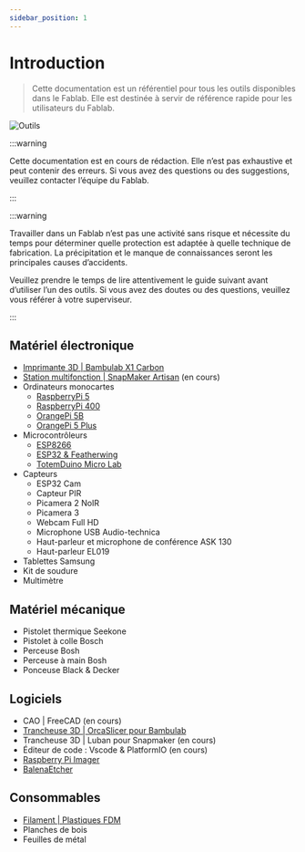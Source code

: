 ```yaml
---
sidebar_position: 1
---
```


# Introduction

> Cette documentation est un référentiel pour tous les outils disponibles dans le Fablab. Elle est destinée à servir de référence rapide pour les utilisateurs du Fablab.

![Outils](/assets/docs/filaments/filament-1.png)

:::warning

Cette documentation est en cours de rédaction. Elle n’est pas exhaustive et peut contenir des erreurs. Si vous avez des questions ou des suggestions, veuillez contacter l’équipe du Fablab.

:::

:::warning

Travailler dans un Fablab n’est pas une activité sans risque et nécessite du temps pour déterminer quelle protection est adaptée à quelle technique de fabrication. La précipitation et le manque de connaissances seront les principales causes d’accidents.

Veuillez prendre le temps de lire attentivement le guide suivant avant d’utiliser l’un des outils.
Si vous avez des doutes ou des questions, veuillez vous référer à votre superviseur.

:::

## Matériel électronique

- [Imprimante 3D | Bambulab X1 Carbon](/3d_printing/bambulab)
- [Station multifonction | SnapMaker Artisan](/CNC/snapmaker) (en cours)
- Ordinateurs monocartes
  - [RaspberryPi 5](https://www.raspberrypi.com/products/raspberry-pi-5/)
  - [RaspberryPi 400](https://www.raspberrypi.com/products/raspberry-pi-400/)
  - [OrangePi 5B](http://www.orangepi.org/html/hardWare/computerAndMicrocontrollers/details/Orange-Pi-5B.html)
  - [OrangePi 5 Plus](http://www.orangepi.org/html/hardWare/computerAndMicrocontrollers/details/Orange-Pi-5-plus.html)
- Microcontrôleurs
  - [ESP8266](https://en.wikipedia.org/wiki/ESP8266)
  - [ESP32 & Featherwing](https://www.adafruit.com/product/4264)
  - [TotemDuino Micro Lab](https://totemmaker.net/product/totemduino-microlab/)
- Capteurs
  - ESP32 Cam
  - Capteur PIR
  - Picamera 2 NoIR
  - Picamera 3
  - Webcam Full HD
  - Microphone USB Audio-technica
  - Haut-parleur et microphone de conférence ASK 130
  - Haut-parleur EL019
- Tablettes Samsung
- Kit de soudure
- Multimètre

## Matériel mécanique

- Pistolet thermique Seekone
- Pistolet à colle Bosch
- Perceuse Bosh
- Perceuse à main Bosh
- Ponceuse Black & Decker

## Logiciels

- CAO | FreeCAD (en cours)
- [Trancheuse 3D | OrcaSlicer pour Bambulab](/3d_printing/orcaslicer)
- Trancheuse 3D | Luban pour Snapmaker (en cours)
- Éditeur de code : Vscode & PlatformIO (en cours)
- [Raspberry Pi Imager](https://www.raspberrypi.com/software/)
- [BalenaEtcher](https://etcher.balena.io/)

## Consommables

- [Filament | Plastiques FDM](/3d_printing/filament)
- Planches de bois
- Feuilles de métal

